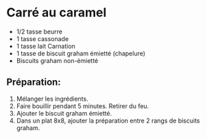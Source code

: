 # Carré au caramel

- 1/2 tasse beurre
- 1 tasse cassonade
- 1 tasse lait Carnation
- 1 tasse de biscuit graham émietté (chapelure)
- Biscuits graham non-émietté
  
## Préparation:

1. Mélanger les ingrédients.
2. Faire bouillir pendant 5 minutes. Retirer du feu.
3. Ajouter le biscuit graham émietté.
4. Dans un plat 8x8, ajouter la préparation entre 2 rangs de biscuits graham.
